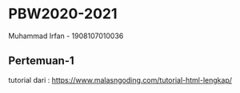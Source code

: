 # PBW2020-2021

Muhammad Irfan - 1908107010036

## Pertemuan-1
tutorial dari : https://www.malasngoding.com/tutorial-html-lengkap/
